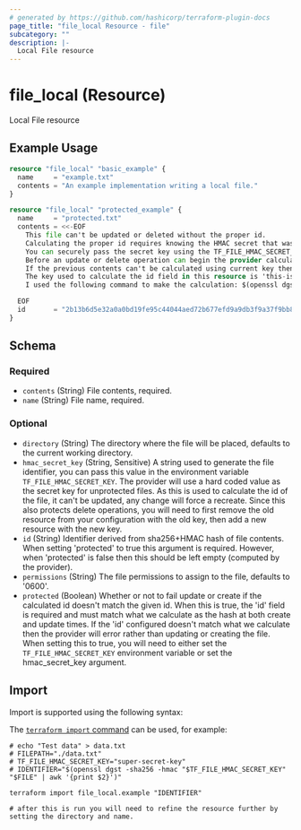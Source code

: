 ```yaml
---
# generated by https://github.com/hashicorp/terraform-plugin-docs
page_title: "file_local Resource - file"
subcategory: ""
description: |-
  Local File resource
---
```


# file_local (Resource)

Local File resource

## Example Usage

```terraform
resource "file_local" "basic_example" {
  name     = "example.txt"
  contents = "An example implementation writing a local file."
}

resource "file_local" "protected_example" {
  name     = "protected.txt"
  contents = <<-EOF
    This file can't be updated or deleted without the proper id.
    Calculating the proper id requires knowing the HMAC secret that was used to generate the previous state.
    You can securely pass the secret key using the TF_FILE_HMAC_SECRET_KEY environment variable.
    Before an update or delete operation can begin the provider calculates the id of the previous contents.
    If the previous contents can't be calculated using current key then the provider errors.
    The key used to calculate the id field in this resource is 'this-is-an-example-key'.
    I used the following command to make the calculation: $(openssl dgst -sha256 -hmac "this-is-an-example-key" "$FILE" | awk '{print $2}').

  EOF
  id       = "2b13b6d5e32a0a0bd19fe95c44044aed72b677efd9a9db3f9a37f9bb8b0a893e"
}
```

<!-- schema generated by tfplugindocs -->
## Schema

### Required

- `contents` (String) File contents, required.
- `name` (String) File name, required.

### Optional

- `directory` (String) The directory where the file will be placed, defaults to the current working directory.
- `hmac_secret_key` (String, Sensitive) A string used to generate the file identifier, you can pass this value in the environment variable `TF_FILE_HMAC_SECRET_KEY`. The provider will use a hard coded value as the secret key for unprotected files. As this is used to calculate the id of the file, it can't be updated, any change will force a recreate. Since this also protects delete operations, you will need to first remove the old resource from your configuration with the old key, then add a new resource with the new key.
- `id` (String) Identifier derived from sha256+HMAC hash of file contents. When setting 'protected' to true this argument is required. However, when 'protected' is false then this should be left empty (computed by the provider).
- `permissions` (String) The file permissions to assign to the file, defaults to '0600'.
- `protected` (Boolean) Whether or not to fail update or create if the calculated id doesn't match the given id. When this is true, the 'id' field is required and must match what we calculate as the hash at both create and update times. If the 'id' configured doesn't match what we calculate then the provider will error rather than updating or creating the file. When setting this to true, you will need to either set the `TF_FILE_HMAC_SECRET_KEY` environment variable or set the hmac_secret_key argument.

## Import

Import is supported using the following syntax:

The [`terraform import` command](https://developer.hashicorp.com/terraform/cli/commands/import) can be used, for example:

```shell
# echo "Test data" > data.txt
# FILEPATH="./data.txt"
# TF_FILE_HMAC_SECRET_KEY="super-secret-key"
# IDENTIFIER="$(openssl dgst -sha256 -hmac "$TF_FILE_HMAC_SECRET_KEY" "$FILE" | awk '{print $2}')"

terraform import file_local.example "IDENTIFIER"

# after this is run you will need to refine the resource further by setting the directory and name.
```

